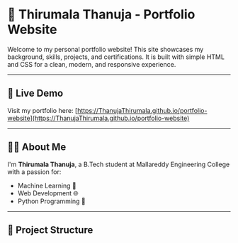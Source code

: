 # 💼 Thirumala Thanuja - Portfolio Website

Welcome to my personal portfolio website! This site showcases my background, skills, projects, and certifications. It is built with simple HTML and CSS for a clean, modern, and responsive experience.

---

## 🔗 Live Demo

Visit my portfolio here: [https://ThanujaThirumala.github.io/portfolio-website](https://ThanujaThirumala.github.io/portfolio-website)

---

## 👩‍💻 About Me

I'm **Thirumala Thanuja**, a B.Tech student at Mallareddy Engineering College with a passion for:
- Machine Learning 🤖
- Web Development 🌐
- Python Programming 🐍

---

## 📂 Project Structure


